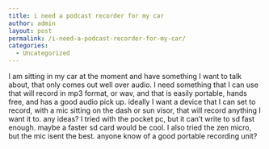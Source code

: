 ```yaml
---
title: i need a podcast recorder for my car
author: admin
layout: post
permalink: /i-need-a-podcast-recorder-for-my-car/
categories:
  - Uncategorized
---
```

I am sitting in my car at the moment and have something I want to talk about, that only comes out well over audio. I need something that I can use that will record in mp3 format, or wav, and that is easily portable, hands free, and has a good audio pick up. ideally I want a device that I can set to record, with a mic sitting on the dash or sun visor, that will record anything I want it to. any ideas? I tried with the pocket pc, but it can’t write to sd fast enough. maybe a faster sd card would be cool. I also tried the zen micro, but the mic isent the best. anyone know of a good portable recording unit?